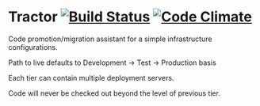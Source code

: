 Tractor [![Build Status](https://secure.travis-ci.org/UniversityOfDerby/tractor.png)](http://travis-ci.org/UniversityOfDerby/tractor) [![Code Climate](https://codeclimate.com/badge.png)](https://codeclimate.com/github/UniversityOfDerby/tractor)
=======

Code promotion/migration assistant for a simple infrastructure configurations.

Path to live defaults to Development -> Test -> Production basis

Each tier can contain multiple deployment servers.

Code will never be checked out beyond the level of previous tier.
